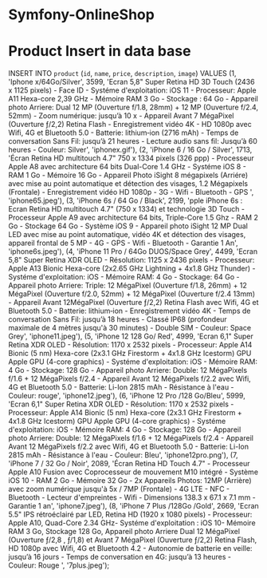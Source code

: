 # Symfony-OnlineShop
# Product Insert in data base
INSERT INTO `product` (`id`, `name`, `price`, `description`, `image`) VALUES
(1, 'Iphone x/64Go/Silver', 3599, 'Ecran 5,8\" Super Retina HD 3D Touch (2436 x 1125 pixels) - Face ID - Systéme d\'exploitation: iOS 11 - Processeur: Apple A11 Hexa-core 2,39 GHz - Mémoire RAM 3 Go - Stockage : 64 Go - Appareil photo Arriere: Dual 12 MP (Ouverture f/1.8, 28mm) + 12 MP (Ouverture f/2.4, 52mm) - Zoom numérique: jusqu’à 10 x - Appareil Avant 7 MégaPixel (Ouverture ƒ/2,2) Retina Flash - Enregistrement vidéo 4K - HD 1080p avec Wifi, 4G et Bluetooth 5.0 - Batterie: lithium‑ion (2716 mAh) - Temps de conversation Sans Fil: jusqu’à 21 heures - Lecture audio sans fil: Jusqu’à 60 heures - Couleur: Silver', 'iphonex.gif'),
(2, 'iPhone 6 / 16 Go / Silver', 1713, 'Écran Retina HD multitouch 4.7\" 750 x 1334 pixels (326 ppp) - Processeur Apple A8 avec architecture 64 bits Dual-Core 1.4 GHz - Systéme iOS 8 - RAM 1 Go - Mémoire 16 Go - Appareil Photo iSight 8 mégapixels (Arriére) avec mise au point automatique et détection des visages, 1.2 Mégapixels (Frontale) - Enregistrement vidéo HD 1080p - 3G - Wifi - Bluetooth - GPS ', 'iphone65.jpeg'),
(3, 'iPhone 6s / 64 Go / Black', 2199, 'pple iPhone 6s : Ecran Retina HD multitouch 4.7\" (750 x 1334) et technologie 3D Touch - Processeur Apple A9 avec architecture 64 bits, Triple-Core 1.5 Ghz - RAM 2 Go - Stockage 64 Go - Système iOS 9 - Appareil photo iSight 12 MP Dual LED avec mise au point automatique, vidéo 4K et détection des visages, appareil frontal de 5 MP - 4G - GPS - Wifi - Bluetooth - Garantie 1 An', 'iphone6s.jpeg'),
(4, 'iPhone 11 Pro / 64Go DUOS/Space Grey', 4499, 'Ecran 5,8\" Super Retina XDR OLED - Résolution: 1125 x 2436 pixels - Processeur: Apple A13 Bionic Hexa-core (2x2.65 GHz Lightning + 4x1.8 GHz Thunder) - Systéme d\'exploitation: iOS - Mémoire RAM: 4 Go - Stockage: 64 Go - Appareil photo Arriere: Triple: 12 MégaPixel (Ouverture f/1.8, 26mm) + 12 MégaPixel (Ouverture f/2.0, 52mm) + 12 MégaPixel (Ouverture f/2.4 13mm) - Appareil Avant 12MégaPixel (Ouverture ƒ/2,2) Retina Flash avec Wifi, 4G et Bluetooth 5.0 - Batterie: lithium‑ion - Enregistrement vidéo 4K - Temps de conversation Sans Fil: jusqu’à 18 heures - Classé IP68 (profondeur maximale de 4 mètres jusqu\'à 30 minutes) - Double SIM - Couleur: Space Grey', 'iphone11.jpeg'),
(5, 'iPhone 12 128 Go/ Red', 4999, 'Ecran 6,1\" Super Retina XDR OLED - Résolution: 1170 x 2532 pixels - Processeur: Apple A14 Bionic (5 nm) Hexa-core (2x3.1 GHz Firestorm + 4x1.8 GHz Icestorm) GPU Apple GPU (4-core graphics) - Systéme d\'exploitation: iOS - Mémoire RAM: 4 Go - Stockage: 128 Go - Appareil photo Arriere: Double: 12 MégaPixels  f/1.6 + 12 MégaPixels f/2.4 - Appareil Avant 12 MégaPixels f/2.2 avec Wifi, 4G et Bluetooth 5.0 - Batterie: Li-Ion 2815 mAh - Résistance à l\'eau - Couleur: rouge', 'iphone12.jpeg'),
(6, 'iPhone 12 Pro /128 Go/Bleu', 5999, 'Ecran 6,1\" Super Retina XDR OLED - Résolution: 1170 x 2532 pixels - Processeur: Apple A14 Bionic (5 nm) Hexa-core (2x3.1 GHz Firestorm + 4x1.8 GHz Icestorm) GPU Apple GPU (4-core graphics) - Systéme d\'exploitation: iOS - Mémoire RAM: 4 Go - Stockage: 128 Go - Appareil photo Arriere: Double: 12 MégaPixels  f/1.6 + 12 MégaPixels f/2.4 - Appareil Avant 12 MégaPixels f/2.2 avec Wifi, 4G et Bluetooth 5.0 - Batterie: Li-Ion 2815 mAh - Résistance à l\'eau - Couleur: Bleu', 'iphone12pro.png'),
(7, 'iPhone 7 / 32 Go / Noir', 2089, 'Écran Retina HD Touch 4.7\" - Processeur Apple A10 Fusion avec Coprocesseur de mouvement M10 intégré - Système iOS 10 - RAM 2 Go - Mémoire 32 Go - 2x Appareils Photos: 12MP (Arrière) avec zoom numérique jusqu\'à 5x / 7MP (Frontale) - 4G LTE - NFC - Bluetooth - Lecteur d\'empreintes - Wifi - Dimensions 138.3 x 67.1 x 7.1 mm - Garantie 1 an', 'iphone7.jpeg'),
(8, 'iPhone 7 Plus /128Go /Gold', 2669, 'Ecran 5.5\" IPS rétroéclairé par LED, Retina HD (1920 x 1080 pixels) - Processeur: Apple A10, Quad-Core 2.34 GHz- Systéme d\'exploitation : iOS 10- Mémoire RAM 3 Go, Stockage 128 Go, Appareil photo Arriere Dual 12 MégaPixel (Ouverture ƒ/2,8 , ƒ/1,8) et Avant 7 MégaPixel (Ouverture ƒ/2,2) Retina Flash, HD 1080p avec Wifi, 4G et Bluetooth 4.2 - Autonomie de batterie en veille: jusqu’à 16 jours - Temps de conversation en 4G: jusqu’à 13 heures  - Couleur: Rouge ', '7plus.jpeg');
